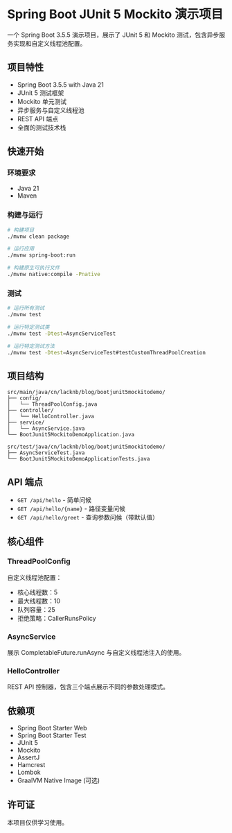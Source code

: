 # Spring Boot JUnit 5 Mockito 演示项目

一个 Spring Boot 3.5.5 演示项目，展示了 JUnit 5 和 Mockito 测试，包含异步服务实现和自定义线程池配置。

## 项目特性

- Spring Boot 3.5.5 with Java 21
- JUnit 5 测试框架
- Mockito 单元测试
- 异步服务与自定义线程池
- REST API 端点
- 全面的测试技术栈

## 快速开始

### 环境要求
- Java 21
- Maven

### 构建与运行
```bash
# 构建项目
./mvnw clean package

# 运行应用
./mvnw spring-boot:run

# 构建原生可执行文件
./mvnw native:compile -Pnative
```

### 测试
```bash
# 运行所有测试
./mvnw test

# 运行特定测试类
./mvnw test -Dtest=AsyncServiceTest

# 运行特定测试方法
./mvnw test -Dtest=AsyncServiceTest#testCustomThreadPoolCreation
```

## 项目结构

```
src/main/java/cn/lacknb/blog/bootjunit5mockitodemo/
├── config/
│   └── ThreadPoolConfig.java
├── controller/
│   └── HelloController.java
├── service/
│   └── AsyncService.java
└── BootJunit5MockitoDemoApplication.java

src/test/java/cn/lacknb/blog/bootjunit5mockitodemo/
├── AsyncServiceTest.java
└── BootJunit5MockitoDemoApplicationTests.java
```

## API 端点

- `GET /api/hello` - 简单问候
- `GET /api/hello/{name}` - 路径变量问候
- `GET /api/hello/greet` - 查询参数问候（带默认值）

## 核心组件

### ThreadPoolConfig
自定义线程池配置：
- 核心线程数：5
- 最大线程数：10
- 队列容量：25
- 拒绝策略：CallerRunsPolicy

### AsyncService
展示 CompletableFuture.runAsync 与自定义线程池注入的使用。

### HelloController
REST API 控制器，包含三个端点展示不同的参数处理模式。

## 依赖项

- Spring Boot Starter Web
- Spring Boot Starter Test
- JUnit 5
- Mockito
- AssertJ
- Hamcrest
- Lombok
- GraalVM Native Image (可选)

## 许可证

本项目仅供学习使用。